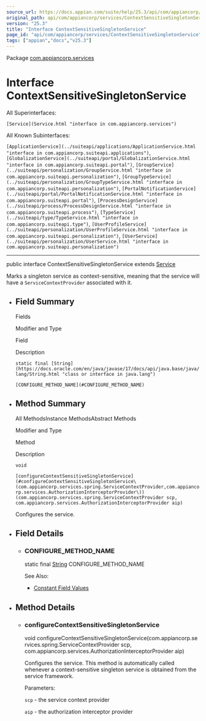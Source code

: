 ```yaml
---
source_url: https://docs.appian.com/suite/help/25.3/api/com/appiancorp/services/ContextSensitiveSingletonService.html
original_path: api/com/appiancorp/services/ContextSensitiveSingletonService.html
version: "25.3"
title: "Interface ContextSensitiveSingletonService"
page_id: "api/com/appiancorp/services/ContextSensitiveSingletonService"
tags: ["appian","docs","v25.3"]
---
```



Package [com.appiancorp.services](package-summary.html)

# Interface ContextSensitiveSingletonService

All Superinterfaces:

`[Service](Service.html "interface in com.appiancorp.services")`

All Known Subinterfaces:

`[ApplicationService](../suiteapi/applications/ApplicationService.html "interface in com.appiancorp.suiteapi.applications")`, `[GlobalizationService](../suiteapi/portal/GlobalizationService.html "interface in com.appiancorp.suiteapi.portal")`, `[GroupService](../suiteapi/personalization/GroupService.html "interface in com.appiancorp.suiteapi.personalization")`, `[GroupTypeService](../suiteapi/personalization/GroupTypeService.html "interface in com.appiancorp.suiteapi.personalization")`, `[PortalNotificationService](../suiteapi/portal/PortalNotificationService.html "interface in com.appiancorp.suiteapi.portal")`, `[ProcessDesignService](../suiteapi/process/ProcessDesignService.html "interface in com.appiancorp.suiteapi.process")`, `[TypeService](../suiteapi/type/TypeService.html "interface in com.appiancorp.suiteapi.type")`, `[UserProfileService](../suiteapi/personalization/UserProfileService.html "interface in com.appiancorp.suiteapi.personalization")`, `[UserService](../suiteapi/personalization/UserService.html "interface in com.appiancorp.suiteapi.personalization")`

* * *

public interface ContextSensitiveSingletonService extends [Service](Service.html "interface in com.appiancorp.services")

Marks a singleton service as context-sensitive, meaning that the service will have a `ServiceContextProvider` associated with it.

-   ## Field Summary

    Fields

    Modifier and Type

    Field

    Description

    `static final [String](https://docs.oracle.com/en/java/javase/17/docs/api/java.base/java/lang/String.html "class or interface in java.lang")`

    `[CONFIGURE_METHOD_NAME](#CONFIGURE_METHOD_NAME)`

-   ## Method Summary

    All MethodsInstance MethodsAbstract Methods

    Modifier and Type

    Method

    Description

    `void`

    `[configureContextSensitiveSingletonService](#configureContextSensitiveSingletonService\(com.appiancorp.services.spring.ServiceContextProvider,com.appiancorp.services.AuthorizationInterceptorProvider\))(com.appiancorp.services.spring.ServiceContextProvider scp, com.appiancorp.services.AuthorizationInterceptorProvider aip)`

    Configures the service.

-   ## Field Details

    -   ### CONFIGURE\_METHOD\_NAME

        static final [String](https://docs.oracle.com/en/java/javase/17/docs/api/java.base/java/lang/String.html "class or interface in java.lang") CONFIGURE\_METHOD\_NAME

        See Also:

        -   [Constant Field Values](../../../constant-values.html#com.appiancorp.services.ContextSensitiveSingletonService.CONFIGURE_METHOD_NAME)

-   ## Method Details

    -   ### configureContextSensitiveSingletonService

        void configureContextSensitiveSingletonService(com.appiancorp.services.spring.ServiceContextProvider scp, com.appiancorp.services.AuthorizationInterceptorProvider aip)

        Configures the service. This method is automatically called whenever a context-sensitive singleton service is obtained from the service framework.

        Parameters:

        `scp` - the service context provider

        `aip` - the authorization interceptor provider